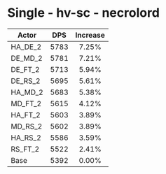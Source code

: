 # Single - hv-sc - necrolord
| Actor | DPS | Increase |
|---|:---:|:---:|
|HA_DE_2|5783|7.25%|
|DE_MD_2|5781|7.21%|
|DE_FT_2|5713|5.94%|
|DE_RS_2|5695|5.61%|
|HA_MD_2|5683|5.38%|
|MD_FT_2|5615|4.12%|
|HA_FT_2|5603|3.89%|
|MD_RS_2|5602|3.89%|
|HA_RS_2|5586|3.59%|
|RS_FT_2|5522|2.41%|
|Base|5392|0.00%|
